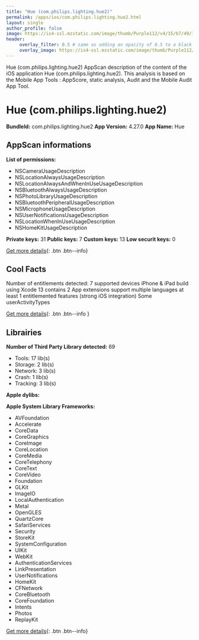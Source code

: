 ```yaml
---
title: "Hue (com.philips.lighting.hue2)"
permalink: /apps/ios/com.philips.lighting.hue2.html
layout: single
author_profile: false
image: https://is4-ssl.mzstatic.com/image/thumb/Purple112/v4/15/b7/49/15b7492f-a032-bb39-0cf2-418009145f89/AppIcon-1x_U007emarketing-0-7-0-85-220.png/512x512bb.jpg
header: 
     overlay_filter: 0.5 # same as adding an opacity of 0.5 to a black background
     overlay_image: https://is4-ssl.mzstatic.com/image/thumb/Purple112/v4/15/b7/49/15b7492f-a032-bb39-0cf2-418009145f89/AppIcon-1x_U007emarketing-0-7-0-85-220.png/512x512bb.jpg
---
```

Hue (com.philips.lighting.hue2) AppScan description of the content of the iOS application Hue (com.philips.lighting.hue2). This analysis is based on the Mobile App Tools : AppScore, static analysis, Audit and the Mobile Audit App Tool.

# Hue (com.philips.lighting.hue2)

**BundleId:** com.philips.lighting.hue2
**App Version:** 4.27.0
**App Name:** Hue


## AppScan informations 

**List of permissions:** 
- NSCameraUsageDescription
- NSLocationAlwaysUsageDescription
- NSLocationAlwaysAndWhenInUseUsageDescription
- NSBluetoothAlwaysUsageDescription
- NSPhotoLibraryUsageDescription
- NSBluetoothPeripheralUsageDescription
- NSMicrophoneUsageDescription
- NSUserNotificationsUsageDescription
- NSLocationWhenInUseUsageDescription
- NSHomeKitUsageDescription
  
  
**Private keys:** 31
**Public keys:** 7
**Custom keys:** 13
**Low securit keys:** 0
  
[Get more details](/pricing.html){: .btn .btn--info}

## Cool Facts

Number of entitlements detected: 7
supported devices iPhone & iPad
build using Xcode 13
contains 2 App extensions
support multiple languages
at least 1 entitlemented features (strong iOS integration)
Some userActivityTypes
  
[Get more details](/pricing.html){: .btn .btn--info }

## Librairies 
**Number of Third Party Library detected:** 69
- Tools: 17 lib(s)
- Storage: 2 lib(s)
- Network: 3 lib(s)
- Crash: 1 lib(s)
- Tracking: 3 lib(s)


**Apple dylibs:**


**Apple System Library Frameworks:**
- AVFoundation
- Accelerate
- CoreData
- CoreGraphics
- CoreImage
- CoreLocation
- CoreMedia
- CoreTelephony
- CoreText
- CoreVideo
- Foundation
- GLKit
- ImageIO
- LocalAuthentication
- Metal
- OpenGLES
- QuartzCore
- SafariServices
- Security
- StoreKit
- SystemConfiguration
- UIKit
- WebKit
- AuthenticationServices
- LinkPresentation
- UserNotifications
- HomeKit
- CFNetwork
- CoreBluetooth
- CoreFoundation
- Intents
- Photos
- ReplayKit


  
[Get more details](/pricing.html){: .btn .btn--info}

